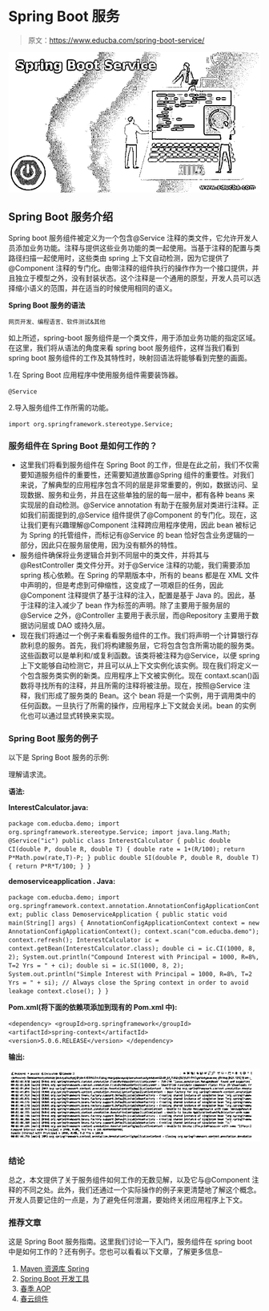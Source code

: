 # Spring Boot 服务

> 原文：<https://www.educba.com/spring-boot-service/>

![Spring Boot Service](img/177ecabe59b291a0306bd34bceecc6e9.png)



## Spring Boot 服务介绍

Spring boot 服务组件被定义为一个包含@Service 注释的类文件，它允许开发人员添加业务功能。注释与提供这些业务功能的类一起使用。当基于注释的配置与类路径扫描一起使用时，这些类由 spring 上下文自动检测，因为它提供了@Component 注释的专门化。由带注释的组件执行的操作作为一个接口提供，并且独立于模型之外，没有封装状态。这个注释是一个通用的原型，开发人员可以选择缩小语义的范围，并在适当的时候使用相同的语义。

**Spring Boot 服务的语法**

<small>网页开发、编程语言、软件测试&其他</small>

如上所述，spring-boot 服务组件是一个类文件，用于添加业务功能的指定区域。在这里，我们将从语法的角度来看 spring boot 服务组件，这样当我们看到 spring boot 服务组件的工作及其特性时，映射回语法将能够看到完整的画面。

1.在 Spring Boot 应用程序中使用服务组件需要装饰器。

`@Service`

2.导入服务组件工作所需的功能。

`import org.springframework.stereotype.Service;`

### 服务组件在 Spring Boot 是如何工作的？

*   这里我们将看到服务组件在 Spring Boot 的工作，但是在此之前，我们不仅需要知道服务组件的重要性，还需要知道放置@Spring 组件的重要性。对我们来说，了解典型的应用程序包含不同的层是非常重要的，例如，数据访问、呈现数据、服务和业务，并且在这些单独的层的每一层中，都有各种 beans 来实现层的自动检测。@Service annotation 有助于在服务层对类进行注释。正如我们前面提到的,@Service 组件提供了@Component 的专门化。现在，这让我们更有兴趣理解@Component 注释跨应用程序使用，因此 bean 被标记为 Spring 的托管组件，而标记有@Service 的 bean 恰好包含业务逻辑的一部分，因此只在服务层使用，因为没有额外的特性。
*   服务组件确保将业务逻辑合并到不同层中的类文件，并将其与@RestController 类文件分开。对于@Service 注释的功能，我们需要添加 spring 核心依赖。在 Spring 的早期版本中，所有的 beans 都是在 XML 文件中声明的，但是考虑到可伸缩性，这变成了一项艰巨的任务，因此@Component 注释提供了基于注释的注入，配置是基于 Java 的。因此，基于注释的注入减少了 bean 作为<bean>标签的声明。除了主要用于服务层的@Service 之外，@Controller 主要用于表示层，而@Repository 主要用于数据访问层或 DAO 或持久层。</bean>
*   现在我们将通过一个例子来看看服务组件的工作。我们将声明一个计算银行存款利息的服务。首先，我们将构建服务层，它将包含包含所需功能的服务类。这些函数可以是单利和/或复利函数。该类将被注释为@Service，以便 spring 上下文能够自动检测它，并且可以从上下文实例化该实例。现在我们将定义一个包含服务类实例的新类。应用程序上下文被实例化。现在 contaxt.scan()函数将寻找所有的注释，并且所需的注释将被注册。现在，按照@Service 注释，我们形成了服务类的 Bean。这个 bean 将是一个实例，用于调用类中的任何函数。一旦执行了所需的操作，应用程序上下文就会关闭。bean 的实例化也可以通过显式转换来实现。

### Spring Boot 服务的例子

以下是 Spring Boot 服务的示例:

理解请求流。

**语法:**

**InterestCalculator.java:**

`package com.educba.demo;
import org.springframework.stereotype.Service;
import java.lang.Math;
@Service("ic")
public class InterestCalculator {
public double CI(double P, double R, double T) {
double rate = 1+(R/100);
return P*Math.pow(rate,T)-P;
}
public double SI(double P, double R, double T) {
return P*R*T/100;
}
}`

**demoserviceapplication . Java:**

`package com.educba.demo;
import org.springframework.context.annotation.AnnotationConfigApplicationContext;
public class DemoserviceApplication {
public static void main(String[] args) {
AnnotationConfigApplicationContext context = new AnnotationConfigApplicationContext();
context.scan("com.educba.demo");
context.refresh();
InterestCalculator ic = context.getBean(InterestCalculator.class);
double ci = ic.CI(1000, 8, 2);
System.out.println("Compound Interest with Principal = 1000, R=8%, T=2 Yrs = " + ci);
double si = ic.SI(1000, 8, 2);
System.out.println("Simple Interest with Principal = 1000, R=8%, T=2 Yrs = " + si);
// Always close the Spring context in order to avoid leakage
context.close();
}
}`

**Pom.xml(将下面的依赖项添加到现有的 Pom.xml 中):**

`<dependency>
<groupId>org.springframework</groupId>
<artifactId>spring-context</artifactId>
<version>5.0.6.RELEASE</version>
</dependency>`

**输出:**

![Spring Boot Service](img/17089d06eb37511c517ab21952ceaea9.png)



### 结论

总之，本文提供了关于服务组件如何工作的无数见解，以及它与@Component 注释的不同之处。此外，我们还通过一个实际操作的例子来更清楚地了解这个概念。开发人员要记住的一点是，为了避免任何泄漏，要始终关闭应用程序上下文。

### 推荐文章

这是 Spring Boot 服务指南。这里我们讨论一下入门，服务组件在 spring boot 中是如何工作的？还有例子。您也可以看看以下文章，了解更多信息–

1.  [Maven 资源库 Spring](https://www.educba.com/maven-repository-spring/)
2.  [Spring Boot 开发工具](https://www.educba.com/spring-boot-devtools/)
3.  [春季 AOP](https://www.educba.com/spring-aop/)
4.  [春云组件](https://www.educba.com/spring-cloud-components/)





